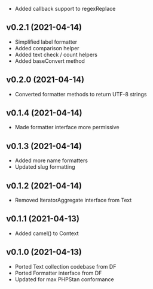 * Added callback support to regexReplace

## v0.2.1 (2021-04-14)
* Simplified label formatter
* Added comparison helper
* Added text check / count helpers
* Added baseConvert method

## v0.2.0 (2021-04-14)
* Converted formatter methods to return UTF-8 strings

## v0.1.4 (2021-04-14)
* Made formatter interface more permissive

## v0.1.3 (2021-04-14)
* Added more name formatters
* Updated slug formatting

## v0.1.2 (2021-04-14)
* Removed IteratorAggregate interface from Text

## v0.1.1 (2021-04-13)
* Added camel() to Context

## v0.1.0 (2021-04-13)
* Ported Text collection codebase from DF
* Ported Formatter interface from DF
* Updated for max PHPStan conformance
